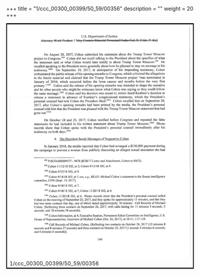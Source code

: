 +++
title = "1/ccc_00300_00399/50_59/00356"
description = ""
weight = 20
+++

<table style="border:2px solid black;max-width:800px;max-height:800px;" 
><tr><td>
<img class="center-fit-jpg"
src="/jpg_/jpg_mueller_report_searchable_356.jpg">
1/ccc_00300_00399/50_59/00356
</img></td></tr></table>
